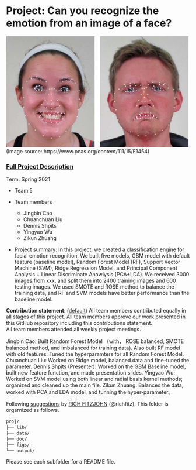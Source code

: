 # Project: Can you recognize the emotion from an image of a face?
<img src="figs/CE.jpg" alt="Compound Emotions" width="500"/>
(Image source: https://www.pnas.org/content/111/15/E1454)

### [Full Project Description](doc/project3_desc.md)

Term: Spring 2021

+ Team 5
+ Team members
	+ Jingbin Cao
	+ Chuanchuan Liu
	+ Dennis Shpits
	+ Yingyao Wu
	+ Zikun Zhuang

+ Project summary: In this project, we created a classification engine for facial emotion recognition. We built five models, GBM model with default feature (baseline model), Random Forest Model (RF), Support Vector Machine (SVM), Ridge Regression Model, and Principal Component Analysis + Linear Discriminate Anawlysis (PCA+LDA). We received 3000 images from xxx, and split them into 2400 training images and 600 testing images. We used SMOTE and ROSE method to balance the training data, and RF and SVM models have better performance than the baseline model.

**Contribution statement**: ([default](doc/a_note_on_contributions.md)) All team members contributed equally in all stages of this project. All team members approve our work presented in this GitHub repository including this contributions statement.  
All team members attended all weekly project meetings.

Jingbin Cao: Built Random Forest Model （with， ROSE balanced, SMOTE balanced method, and imbalanced for training data). Also built RF model with old features. Tuned the hyperparamters for all Random Forest Model.
Chuanchuan Liu: Worked on Ridge model, balanced data and fine-tuned the parameter.
Dennis Shpits (Presenter): Worked on the GBM Baseline model, built new feature function, and made presentation slides.
Yingyao Wu: Worked on SVM model using both linear and radial basis kernel methods; organized and cleaned up the main file.
Zikun Zhuang: Balanced the data, worked with PCA and LDA model, and tunning the hyper-parameter。


Following [suggestions](http://nicercode.github.io/blog/2013-04-05-projects/) by [RICH FITZJOHN](http://nicercode.github.io/about/#Team) (@richfitz). This folder is orgarnized as follows.

```
proj/
├── lib/
├── data/
├── doc/
├── figs/
└── output/
```

Please see each subfolder for a README file.

